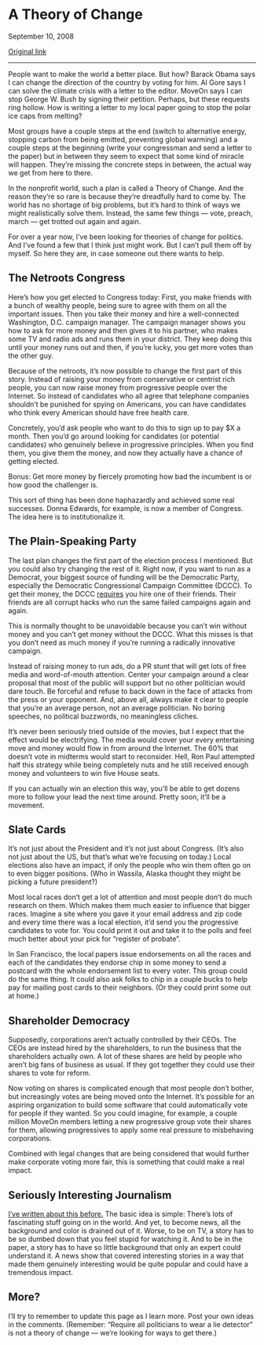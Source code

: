 A Theory of Change
==================

September 10, 2008

[Original link](http://www.aaronsw.com/weblog/toc)

* * * * *

People want to make the world a better place. But how? Barack Obama says
I can change the direction of the country by voting for him. Al Gore
says I can solve the climate crisis with a letter to the editor. MoveOn
says I can stop George W. Bush by signing their petition. Perhaps, but
these requests ring hollow. How is writing a letter to my local paper
going to stop the polar ice caps from melting?

Most groups have a couple steps at the end (switch to alternative
energy, stopping carbon from being emitted, preventing global warming)
and a couple steps at the beginning (write your congressman and send a
letter to the paper) but in between they seem to expect that some kind
of miracle will happen. They’re missing the concrete steps in between,
the actual way we get from here to there.

In the nonprofit world, such a plan is called a Theory of Change. And
the reason they’re so rare is because they’re dreadfully hard to come
by. The world has no shortage of big problems, but it’s hard to think of
ways we might realistically solve them. Instead, the same few things —
vote, preach, march — get trotted out again and again.

For over a year now, I’ve been looking for theories of change for
politics. And I’ve found a few that I think just might work. But I can’t
pull them off by myself. So here they are, in case someone out there
wants to help.

The Netroots Congress
---------------------

Here’s how you get elected to Congress today: First, you make friends
with a bunch of wealthy people, being sure to agree with them on all the
important issues. Then you take their money and hire a well-connected
Washington, D.C. campaign manager. The campaign manager shows you how to
ask for more money and then gives it to his partner, who makes some TV
and radio ads and runs them in your district. They keep doing this until
your money runs out and then, if you’re lucky, you get more votes than
the other guy.

Because of the netroots, it’s now possible to change the first part of
this story. Instead of raising your money from conservative or centrist
rich people, you can now raise money from progressive people over the
Internet. So instead of candidates who all agree that telephone
companies shouldn’t be punished for spying on Americans, you can have
candidates who think every American should have free health care.

Concretely, you’d ask people who want to do this to sign up to pay \$X a
month. Then you’d go around looking for candidates (or potential
candidates) who genuinely believe in progressive principles. When you
find them, you give them the money, and now they actually have a chance
of getting elected.

Bonus: Get more money by fiercely promoting how bad the incumbent is or
how good the challenger is.

This sort of thing has been done haphazardly and achieved some real
successes. Donna Edwards, for example, is now a member of Congress. The
idea here is to institutionalize it.

The Plain-Speaking Party
------------------------

The last plan changes the first part of the election process I
mentioned. But you could also try changing the rest of it. Right now, if
you want to run as a Democrat, your biggest source of funding will be
the Democratic Party, especially the Democratic Congressional Campaign
Committee (DCCC). To get their money, the DCCC
[requires](http://www.washingtonmonthly.com/features/2005/0501.sullivan.html)
you hire one of their friends. Their friends are all corrupt hacks who
run the same failed campaigns again and again.

This is normally thought to be unavoidable because you can’t win without
money and you can’t get money without the DCCC. What this misses is that
you don’t need as much money if you’re running a radically innovative
campaign.

Instead of raising money to run ads, do a PR stunt that will get lots of
free media and word-of-mouth attention. Center your campaign around a
clear proposal that most of the public will support but no other
politician would dare touch. Be forceful and refuse to back down in the
face of attacks from the press or your opponent. And, above all, always
make it clear to people that you’re an average person, not an average
politician. No boring speeches, no political buzzwords, no meaningless
cliches.

It’s never been seriously tried outside of the movies, but I expect that
the effect would be electrifying. The media would cover your every
entertaining move and money would flow in from around the Internet. The
60% that doesn’t vote in midterms would start to reconsider. Hell, Ron
Paul attempted half this strategy while being completely nuts and he
still received enough money and volunteers to win five House seats.

If you can actually win an election this way, you’ll be able to get
dozens more to follow your lead the next time around. Pretty soon, it’ll
be a movement.

Slate Cards
-----------

It’s not just about the President and it’s not just about Congress.
(It’s also not just about the US, but that’s what we’re focusing on
today.) Local elections also have an impact, if only the people who win
them often go on to even bigger positions. (Who in Wassila, Alaska
thought they might be picking a future president?)

Most local races don’t get a lot of attention and most people don’t do
much research on them. Which makes them much easier to influence that
bigger races. Imagine a site where you gave it your email address and
zip code and every time there was a local election, it’d send you the
progressive candidates to vote for. You could print it out and take it
to the polls and feel much better about your pick for “register of
probate”.

In San Francisco, the local papers issue endorsements on all the races
and each of the candidates they endorse chip in some money to send a
postcard with the whole endorsement list to every voter. This group
could do the same thing. It could also ask folks to chip in a couple
bucks to help pay for mailing post cards to their neighbors. (Or they
could print some out at home.)

Shareholder Democracy
---------------------

Supposedly, corporations aren’t actually controlled by their CEOs. The
CEOs are instead hired by the shareholders, to run the business that the
shareholders actually own. A lot of these shares are held by people who
aren’t big fans of business as usual. If they got together they could
use their shares to vote for reform.

Now voting on shares is complicated enough that most people don’t
bother, but increasingly votes are being moved onto the Internet. It’s
possible for an aspiring organization to build some software that could
automatically vote for people if they wanted. So you could imagine, for
example, a couple million MoveOn members letting a new progressive group
vote their shares for them, allowing progressives to apply some real
pressure to misbehaving corporations.

Combined with legal changes that are being considered that would further
make corporate voting more fair, this is something that could make a
real impact.

Seriously Interesting Journalism
--------------------------------

[I’ve written about this
before.](http://www.aaronsw.com/weblog/deadnews) The basic idea is
simple: There’s lots of fascinating stuff going on in the world. And
yet, to become news, all the background and color is drained out of it.
Worse, to be on TV, a story has to be so dumbed down that you feel
stupid for watching it. And to be in the paper, a story has to have so
little background that only an expert could understand it. A news show
that covered interesting stories in a way that made them genuinely
interesting would be quite popular and could have a tremendous impact.

More?
-----

I’ll try to remember to update this page as I learn more. Post your own
ideas in the comments. (Remember: “Require all politicians to wear a lie
detector” is not a theory of change — we’re looking for ways to get
there.)
